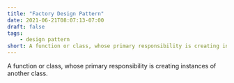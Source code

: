```yaml
---
title: "Factory Design Pattern"
date: 2021-06-21T08:07:13-07:00
draft: false
tags:
    - design pattern
short: A function or class, whose primary responsibility is creating instances of another class.
---
```


A function or class, whose primary responsibility is creating instances of another class.
